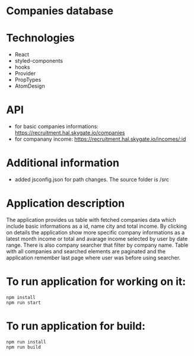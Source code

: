 # Companies database

# Technologies
- React
- styled-components
- hooks
- Provider
- PropTypes
- AtomDesign

# API
- for basic companies informations: https://recruitment.hal.skygate.io/companies
- for companany income: https://recruitment.hal.skygate.io/incomes/:id

# Additional information
- added jsconfig.json for path changes. The source folder is /src

# Application description
The application provides us table with fetched companies data which include basic informations as a id, name city and total income.
By clicking on details the application show more specific company informations as a latest month income or total and avarage income selected by user by date range.
There is also company searcher that filter by company name.
Table with all companies and searched elements are paginated and the application remember last page where user was before using searcher.

# To run application for working on it:
`npm install`<br>
`npm run start`

# To run application for build:
`npm run install`<br>
`npm run build`
